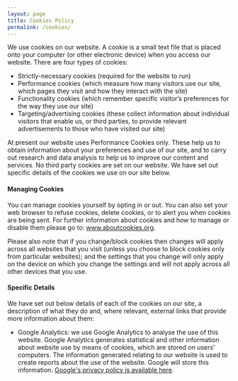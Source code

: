 ```yaml
---
layout: page
title: Cookies Policy
permalink: /cookies/
---
```


We use cookies on our website. A cookie is a small text file that is placed onto your computer (or other electronic device) when you access our website. There are four types of cookies:

* Strictly-necessary cookies (required for the website to run)
* Performance cookies (which measure how many visitors use our site, which pages they visit and how they interact with the site)
* Functionality cookies (which remember specific visitor’s preferences for the way they use our site)
* Targeting/advertising cookies (these collect information about individual visitors that enable us, or third parties, to provide relevant advertisements to those who have visited our site)

At present our website uses Performance Cookies only. These help us to obtain information about your preferences and use of our site, and to carry out research and data analysis to help us to improve our content and services. No third party cookies are set on our website. We have set out specific details of the cookies we use on our site below.

#### Managing Cookies

You can manage cookies yourself by opting in or out. You can also set your web browser to refuse cookies, delete cookies, or to alert you when cookies are being sent. For further information about cookies and how to manage or disable them please go to: www.aboutcookies.org.

Please also note that if you change/block cookies then changes will apply across all websites that you visit (unless you choose to block cookies only from particular websites); and the settings that you change will only apply on the device on which you change the settings and will not apply across all other devices that you use.

#### Specific Details

We have set out below details of each of the cookies on our site, a description of what they do and, where relevant, external links that provide more information about them:

* Google Analytics: we use Google Analytics to analyse the use of this website. Google Analytics generates statistical and other information about website use by means of cookies, which are stored on users' computers. The information generated relating to our website is used to create reports about the use of the website. Google will store this information. [Google's privacy policy is available here](http://www.google.com/privacypolicy.html).
